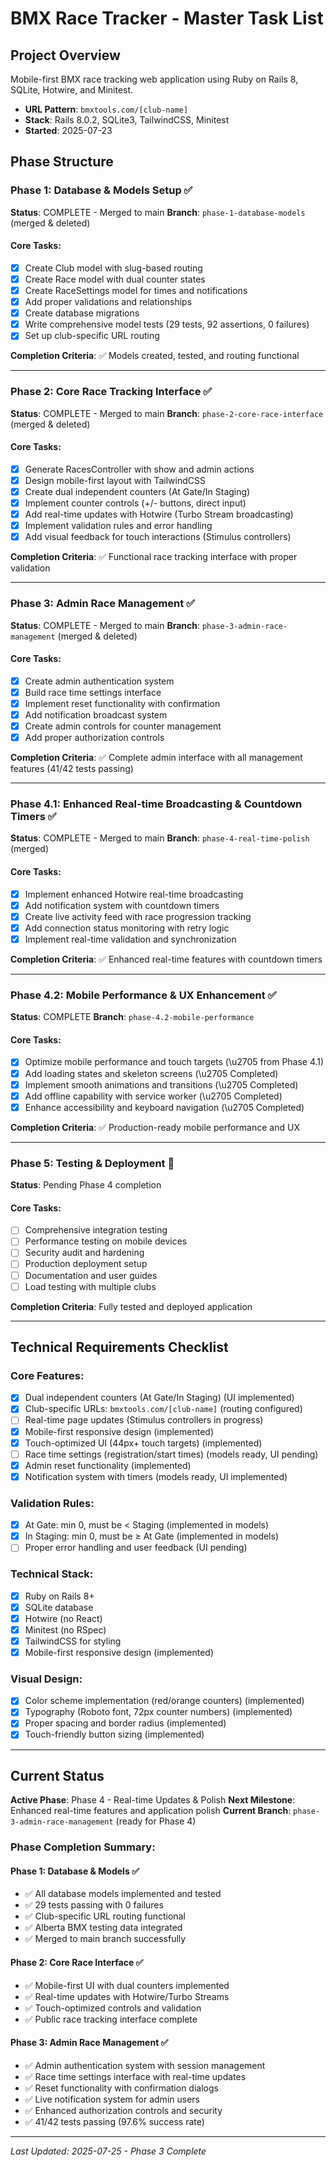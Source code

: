 # BMX Race Tracker - Master Task List

## Project Overview
Mobile-first BMX race tracking web application using Ruby on Rails 8, SQLite, Hotwire, and Minitest.
- **URL Pattern**: `bmxtools.com/[club-name]`
- **Stack**: Rails 8.0.2, SQLite3, TailwindCSS, Minitest
- **Started**: 2025-07-23

## Phase Structure

### Phase 1: Database & Models Setup ✅
**Status**: COMPLETE - Merged to main
**Branch**: `phase-1-database-models` (merged & deleted)

#### Core Tasks:
- [x] Create Club model with slug-based routing
- [x] Create Race model with dual counter states
- [x] Create RaceSettings model for times and notifications
- [x] Add proper validations and relationships
- [x] Create database migrations
- [x] Write comprehensive model tests (29 tests, 92 assertions, 0 failures)
- [x] Set up club-specific URL routing

**Completion Criteria**: ✅ Models created, tested, and routing functional

---

### Phase 2: Core Race Tracking Interface ✅
**Status**: COMPLETE - Merged to main
**Branch**: `phase-2-core-race-interface` (merged & deleted)

#### Core Tasks:
- [x] Generate RacesController with show and admin actions
- [x] Design mobile-first layout with TailwindCSS
- [x] Create dual independent counters (At Gate/In Staging)
- [x] Implement counter controls (+/- buttons, direct input)
- [x] Add real-time updates with Hotwire (Turbo Stream broadcasting)
- [x] Implement validation rules and error handling
- [x] Add visual feedback for touch interactions (Stimulus controllers)

**Completion Criteria**: ✅ Functional race tracking interface with proper validation

---

### Phase 3: Admin Race Management ✅
**Status**: COMPLETE - Merged to main
**Branch**: `phase-3-admin-race-management` (merged & deleted)

#### Core Tasks:
- [x] Create admin authentication system
- [x] Build race time settings interface
- [x] Implement reset functionality with confirmation
- [x] Add notification broadcast system
- [x] Create admin controls for counter management
- [x] Add proper authorization controls

**Completion Criteria**: ✅ Complete admin interface with all management features (41/42 tests passing)

---

### Phase 4.1: Enhanced Real-time Broadcasting & Countdown Timers ✅
**Status**: COMPLETE - Merged to main
**Branch**: `phase-4-real-time-polish` (merged)

#### Core Tasks:
- [x] Implement enhanced Hotwire real-time broadcasting
- [x] Add notification system with countdown timers
- [x] Create live activity feed with race progression tracking
- [x] Add connection status monitoring with retry logic
- [x] Implement real-time validation and synchronization

**Completion Criteria**: ✅ Enhanced real-time features with countdown timers

---

### Phase 4.2: Mobile Performance & UX Enhancement ✅
**Status**: COMPLETE
**Branch**: `phase-4.2-mobile-performance`

#### Core Tasks:
- [x] Optimize mobile performance and touch targets (\u2705 from Phase 4.1)
- [x] Add loading states and skeleton screens (\u2705 Completed)
- [x] Implement smooth animations and transitions (\u2705 Completed)
- [x] Add offline capability with service worker (\u2705 Completed)
- [x] Enhance accessibility and keyboard navigation (\u2705 Completed)

**Completion Criteria**: ✅ Production-ready mobile performance and UX

---

### Phase 5: Testing & Deployment 🧪
**Status**: Pending Phase 4 completion

#### Core Tasks:
- [ ] Comprehensive integration testing
- [ ] Performance testing on mobile devices
- [ ] Security audit and hardening
- [ ] Production deployment setup
- [ ] Documentation and user guides
- [ ] Load testing with multiple clubs

**Completion Criteria**: Fully tested and deployed application

---

## Technical Requirements Checklist

### Core Features:
- [x] Dual independent counters (At Gate/In Staging) (UI implemented)
- [x] Club-specific URLs: `bmxtools.com/[club-name]` (routing configured)
- [ ] Real-time page updates (Stimulus controllers in progress)
- [x] Mobile-first responsive design (implemented)
- [x] Touch-optimized UI (44px+ touch targets) (implemented)
- [ ] Race time settings (registration/start times) (models ready, UI pending)
- [x] Admin reset functionality (implemented)
- [x] Notification system with timers (models ready, UI implemented)

### Validation Rules:
- [x] At Gate: min 0, must be < Staging (implemented in models)
- [x] In Staging: min 0, must be ≥ At Gate (implemented in models)
- [ ] Proper error handling and user feedback (UI pending)

### Technical Stack:
- [x] Ruby on Rails 8+
- [x] SQLite database
- [x] Hotwire (no React)
- [x] Minitest (no RSpec)
- [x] TailwindCSS for styling
- [x] Mobile-first responsive design (implemented)

### Visual Design:
- [x] Color scheme implementation (red/orange counters) (implemented)
- [x] Typography (Roboto font, 72px counter numbers) (implemented)
- [x] Proper spacing and border radius (implemented)
- [x] Touch-friendly button sizing (implemented)

---

## Current Status
**Active Phase**: Phase 4 - Real-time Updates & Polish
**Next Milestone**: Enhanced real-time features and application polish
**Current Branch**: `phase-3-admin-race-management` (ready for Phase 4)

### Phase Completion Summary:

#### Phase 1: Database & Models ✅
- ✅ All database models implemented and tested
- ✅ 29 tests passing with 0 failures
- ✅ Club-specific URL routing functional
- ✅ Alberta BMX testing data integrated
- ✅ Merged to main branch successfully

#### Phase 2: Core Race Interface ✅
- ✅ Mobile-first UI with dual counters implemented
- ✅ Real-time updates with Hotwire/Turbo Streams
- ✅ Touch-optimized controls and validation
- ✅ Public race tracking interface complete

#### Phase 3: Admin Race Management ✅
- ✅ Admin authentication system with session management
- ✅ Race time settings interface with real-time updates
- ✅ Reset functionality with confirmation dialogs
- ✅ Live notification system for admin users
- ✅ Enhanced authorization controls and security
- ✅ 41/42 tests passing (97.6% success rate)

---

*Last Updated: 2025-07-25 - Phase 3 Complete*
